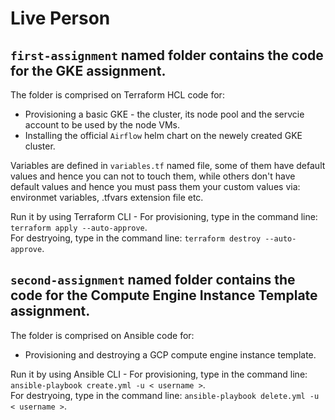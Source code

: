 # Live Person

## `first-assignment` named folder contains the code for the GKE assignment.
The folder is comprised on Terraform HCL code for:
* Provisioning a basic GKE - the cluster, its node pool and the servcie account to be used by the node VMs.
* Installing the official `Airflow` helm chart on the newely created GKE cluster.

Variables are defined in `variables.tf` named file, some of them have default values and hence you can not to touch them, while others don't have default values and hence you must pass them your custom values via: environmet variables, .tfvars extension file etc. 

Run it by using Terraform CLI -
For provisioning, type in the command line: `terraform apply --auto-approve`.<br/>
For destryoing, type in the command line: `terraform destroy --auto-approve`.

## `second-assignment` named folder contains the code for the Compute Engine Instance Template assignment.
The folder is comprised on Ansible code for:
* Provisioning and destroying a GCP compute engine instance template.

Run it by using Ansible CLI -
For provisioning, type in the command line: `ansible-playbook create.yml -u < username >`.<br/>
For destryoing, type in the command line: `ansible-playbook delete.yml -u < username >`.
